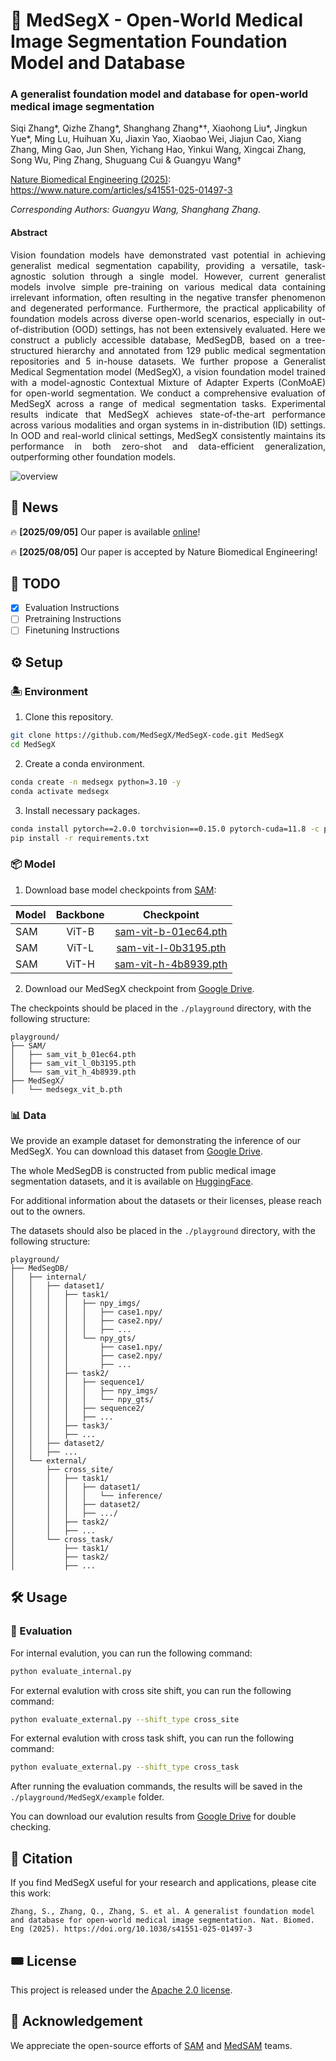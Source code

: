 # 🩻 MedSegX - Open-World Medical Image Segmentation Foundation Model and Database

### A generalist foundation model and database for open-world medical image segmentation

Siqi Zhang*, Qizhe Zhang*, Shanghang Zhang*†, Xiaohong Liu*, Jingkun Yue*, Ming Lu, Huihuan Xu, Jiaxin Yao, Xiaobao Wei, Jiajun Cao, Xiang Zhang, Ming Gao, Jun Shen, Yichang Hao, Yinkui Wang, Xingcai Zhang, Song Wu, Ping Zhang, Shuguang Cui & Guangyu Wang†


[Nature Biomedical Engineering (2025)](https://www.nature.com/articles/s41551-025-01497-3): https://www.nature.com/articles/s41551-025-01497-3

*Corresponding Authors: Guangyu Wang, Shanghang Zhang.*

#### Abstract

<p align="justify">
Vision foundation models have demonstrated vast potential in achieving generalist medical segmentation capability, providing a versatile, task-agnostic solution through a single model. However, current generalist models involve simple pre-training on various medical data containing irrelevant information, often resulting in the negative transfer phenomenon and degenerated performance. Furthermore, the practical applicability of foundation models across diverse open-world scenarios, especially in out-of-distribution (OOD) settings, has not been extensively evaluated. Here we construct a publicly accessible database, MedSegDB, based on a tree-structured hierarchy and annotated from 129 public medical segmentation repositories and 5 in-house datasets. We further propose a Generalist Medical Segmentation model (MedSegX), a vision foundation model trained with a model-agnostic Contextual Mixture of Adapter Experts (ConMoAE) for open-world segmentation. We conduct a comprehensive evaluation of MedSegX across a range of medical segmentation tasks. Experimental results indicate that MedSegX achieves state-of-the-art performance across various modalities and organ systems in in-distribution (ID) settings. In OOD and real-world clinical settings, MedSegX consistently maintains its performance in both zero-shot and data-efficient generalization, outperforming other foundation models.
</p>

![overview](assets/overview.webp)

## 📰 News

🔥 **[2025/09/05]** Our paper is available [online](https://www.nature.com/articles/s41551-025-01497-3)!

🔥 **[2025/08/05]** Our paper is accepted by Nature Biomedical Engineering!

## 📝 TODO

- [x] Evaluation Instructions
- [ ] Pretraining Instructions
- [ ] Finetuning Instructions

## ⚙️ Setup

### 🏝️ Environment

1. Clone this repository.
```bash
git clone https://github.com/MedSegX/MedSegX-code.git MedSegX
cd MedSegX
```

2. Create a conda environment.
```bash
conda create -n medsegx python=3.10 -y
conda activate medsegx
```

3. Install necessary packages.
```bash
conda install pytorch==2.0.0 torchvision==0.15.0 pytorch-cuda=11.8 -c pytorch -c nvidia
pip install -r requirements.txt
```

### 📦️ Model

1. Download base model checkpoints from [SAM](https://github.com/facebookresearch/segment-anything#model-checkpoints):

| Model | Backbone | Checkpoint |
|----------|:----------:|:-----------:|
| SAM | ViT-B | [sam-vit-b-01ec64.pth](https://dl.fbaipublicfiles.com/segment_anything/sam_vit_b_01ec64.pth) |
| SAM | ViT-L | [sam-vit-l-0b3195.pth](https://dl.fbaipublicfiles.com/segment_anything/sam_vit_l_0b3195.pth) |
| SAM | ViT-H | [sam-vit-h-4b8939.pth](https://dl.fbaipublicfiles.com/segment_anything/sam_vit_h_4b8939.pth) |

2. Download our MedSegX checkpoint from [Google Drive](https://drive.google.com/file/d/1_lTLYQ1p0Et8GGgUNJWzONVSc6RwbRGe/view?usp=share_link).

The checkpoints should be placed in the `./playground` directory, with the following structure:
```
playground/
├── SAM/
│   ├── sam_vit_b_01ec64.pth
│   ├── sam_vit_l_0b3195.pth
│   └── sam_vit_h_4b8939.pth
├── MedSegX/
│   └── medsegx_vit_b.pth
```

### 📊 Data

We provide an example dataset for demonstrating the inference of our MedSegX. You can download this dataset from [Google Drive](https://drive.google.com/file/d/1MqI5m-lrRMqQghhbiXAdcgHFRLEuNtPN/view?usp=share_link).

The whole MedSegDB is constructed from public medical image segmentation datasets, and it is available on [HuggingFace](https://huggingface.co/datasets/medicalai/MedSegDB).

For additional information about the datasets or their licenses, please reach out to the owners.

The datasets should also be placed in the `./playground` directory, with the following structure:
```
playground/
├── MedSegDB/
│   ├── internal/
│   │   ├── dataset1/
│   │   │   ├── task1/
│   │   │   │   ├── npy_imgs/
│   │   │   │   │   ├── case1.npy/
│   │   │   │   │   ├── case2.npy/
│   │   │   │   │   ├── ...
│   │   │   │   └── npy_gts/
│   │   │   │       ├── case1.npy/
│   │   │   │       ├── case2.npy/
│   │   │   │       ├── ...
│   │   │   ├── task2/
│   │   │   │   ├── sequence1/
│   │   │   │   │   ├── npy_imgs/
│   │   │   │   │   └── npy_gts/
│   │   │   │   ├── sequence2/
│   │   │   │   ├── ...
│   │   │   ├── task3/
│   │   │   ├── ...
│   │   ├── dataset2/
│   │   ├── ...
│   └── external/
│       ├── cross_site/
│       │   ├── task1/
│       │   │   ├── dataset1/
│       │   │   │   └── inference/
│       │   │   ├── dataset2/
│       │   │   ├── .../
│       │   ├── task2/
│       │   ├── ...
│       └── cross_task/
│           ├── task1/
│           ├── task2/
│           ├── ...
```

## 🛠️ Usage

<!-- ### 🚀 Training -->

### 🧪 Evaluation

For internal evalution, you can run the following command:
```bash
python evaluate_internal.py
```

For external evalution with cross site shift, you can run the following command:
```bash
python evaluate_external.py --shift_type cross_site
```

For external evalution with cross task shift, you can run the following command:
```bash
python evaluate_external.py --shift_type cross_task
```

After running the evaluation commands, the results will be saved in the `./playground/MedSegX/example` folder.

You can download our evalution results from [Google Drive](https://drive.google.com/file/d/1I1kmHtRGAs2wUiuvFgPDte9Mo_y3X1EC/view?usp=share_link) for double checking.

## 🔖 Citation
If you find MedSegX useful for your research and applications, please cite this work:
```
Zhang, S., Zhang, Q., Zhang, S. et al. A generalist foundation model and database for open-world medical image segmentation. Nat. Biomed. Eng (2025). https://doi.org/10.1038/s41551-025-01497-3
```

## 🎟️ License

This project is released under the [Apache 2.0 license](LICENSE).

## 🏅 Acknowledgement

We appreciate the open-source efforts of [SAM](https://github.com/facebookresearch/segment-anything) and [MedSAM](https://github.com/bowang-lab/MedSAM) teams.


